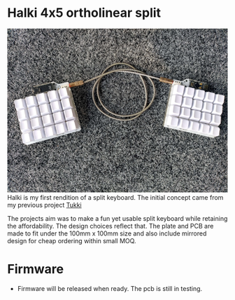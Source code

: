 # Halki 4x5 ortholinear split
![Split keyboard 4x5](https://raw.githubusercontent.com/Stidgit/halki/main/doc/assets/halki1.png)
Halki is my first rendition of a split keyboard. The initial concept came from my previous project [Tukki](https://github.com/Stidgit/tukki)

The projects aim was to make a fun yet usable split keyboard while retaining the affordability. The design choices reflect that. The plate and PCB are made to fit under the 100mm x 100mm size and also include mirrored design for cheap ordering within small MOQ.

# Firmware
- Firmware will be released when ready. The pcb is still in testing.
